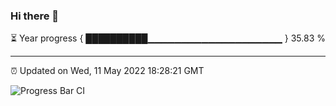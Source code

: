 ### Hi there 👋

⏳ Year progress { ██████████▁▁▁▁▁▁▁▁▁▁▁▁▁▁▁▁▁▁▁▁ } 35.83 %

---

⏰ Updated on Wed, 11 May 2022 18:28:21 GMT

![Progress Bar CI](https://github.com/ZhaoGui/ZhaoGui/workflows/Progress%20Bar%20CI/badge.svg)
